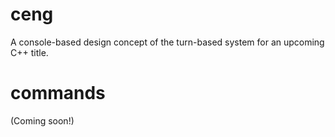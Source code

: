 # ceng
A console-based design concept of the turn-based system for an upcoming C++ title.
# commands
(Coming soon!)